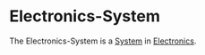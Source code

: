 # Electronics-System

The Electronics-System is a [System](600083.md) in [Electronics](10400000.md).